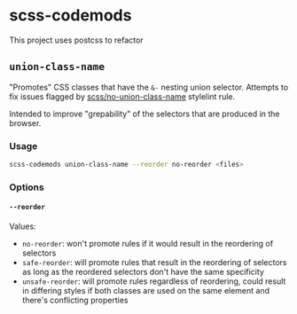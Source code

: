 # scss-codemods

This project uses postcss to refactor 

## `union-class-name`

"Promotes" CSS classes that have the `&-` nesting union selector. Attempts to fix issues flagged by [scss/no-union-class-name](https://github.com/kristerkari/stylelint-scss/blob/master/src/rules/selector-no-union-class-name/README.md) stylelint rule. 

Intended to improve "grepability" of the selectors that are produced in the browser.

### Usage

```bash
scss-codemods union-class-name --reorder no-reorder <files>
```

### Options

#### `--reorder`

Values:
- `no-reorder`: won't promote rules if it would result in the reordering of selectors
- `safe-reorder`: will promote rules that result in the reordering of selectors as long as the reordered selectors don't have the same specificity
- `unsafe-reorder`: will promote rules regardless of reordering, could result in differing styles if both classes are used on the same element and there's conflicting properties



